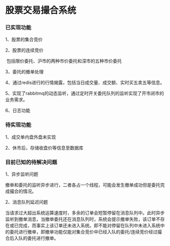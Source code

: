 # 股票交易撮合系统

### 已实现功能

1、股票的集合竞价

2、股票的连续竞价

​		包括限价委托、沪市的两种市价委托和深市的五种市价委托

3、委托的撤单处理

4、通过redis进行的行情揭露，包括当日成交量、成交额、实时买五卖五等信息。

5、实现了rabbitmq的动态监听，通过定时开关委托队列的监听实现了开市闭市的业务需求。

6、日志功能

### 待实现功能

1、成交单内盘外盘未实现

2、休市后，存储收盘价等信息至数据库

### 目前已知的待解决问题

1、异步监听问题

​		撤单和委托的监听异步进行，二者各占一个线程，可能会发生撤单成功但是委托完成撮合的情况。

2、消息队列延迟问题

​		当请求过大超出系统运算速度时，多余的订单会短暂停留在消息队列中。此时异步监听到撤单消息，当撤单委托还在消息队列时，系统会提示撤单失败，该订单不存在或已完成，而事实上该订单还未进入系统。即不能对停留在队列中未进入系统中的委托进行撤单，即撤单功能仅能对集合竞价中已经入队的委托/连续竞价经过撮合后入队的委托进行撤单。